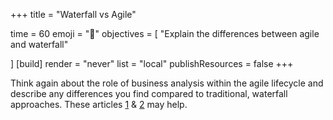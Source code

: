 +++
title = "Waterfall vs Agile"

time = 60
emoji = "🤖"
objectives = [
    "Explain the differences between agile and waterfall"

]
[build]
  render = "never"
  list = "local"
  publishResources = false
+++

Think again about the role of business analysis within the agile lifecycle and describe any differences you find compared to traditional, waterfall approaches. These articles [1](https://www.agilealliance.org/wp-content/uploads/2016/09/What-Does-a-BA-Do-on-an-Agile-Project.pdf) & [2](https://re-magazine.ireb.org/articles/the-business-case-for-agile-business-analysis) may help.


